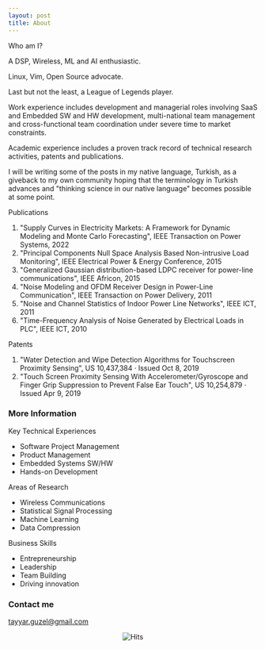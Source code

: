 ```yaml
---
layout: post
title: About
---
```


Who am I? 

A DSP, Wireless, ML and AI enthusiastic. 

Linux, Vim, Open Source advocate. 

Last but not the least, a League of Legends player. 

Work experience includes development and managerial roles involving SaaS and Embedded SW and HW development, multi-national team management and cross-functional team coordination under severe time to market constraints. 

Academic experience includes a proven track record of technical research activities, patents and publications. 

I will be writing some of the posts in my native language, Turkish, as a giveback to my own community hoping that the terminology in Turkish advances and "thinking science in our native language" becomes possible at some point. 

Publications

1. "Supply Curves in Electricity Markets: A Framework for Dynamic Modeling and Monte Carlo Forecasting", IEEE Transaction on Power Systems, 2022
2. "Principal Components Null Space Analysis Based Non-intrusive Load Monitoring", IEEE Electrical Power & Energy Conference, 2015
3. "Generalized Gaussian distribution-based LDPC receiver for power-line communications", IEEE Africon, 2015
4. "Noise Modeling and OFDM Receiver Design in Power-Line Communication", IEEE Transaction on Power Delivery, 2011
5. "Noise and Channel Statistics of Indoor Power Line Networks", IEEE ICT, 2011
6. "Time-Frequency Analysis of Noise Generated by Electrical Loads in PLC", IEEE ICT, 2010

Patents 

1. "Water Detection and Wipe Detection Algorithms for Touchscreen Proximity Sensing", US 10,437,384 · Issued Oct 8, 2019
2. "Touch Screen Proximity Sensing With Accelerometer/Gyroscope and Finger Grip Suppression to Prevent False Ear Touch", US 10,254,879 · Issued Apr 9, 2019

### More Information

Key Technical Experiences

* Software Project Management 
* Product Management
* Embedded Systems SW/HW
* Hands-on Development 

Areas of Research
* Wireless Communications
* Statistical Signal Processing
* Machine Learning
* Data Compression

Business Skills

* Entrepreneurship
* Leadership
* Team Building
* Driving innovation

### Contact me

[tayyar.guzel@gmail.com](mailto:tayyar.guzel@gmail.com)

<p align="center">
<img src="https://hitcounter.pythonanywhere.com/count/tag.svg" alt="Hits">
</p>
